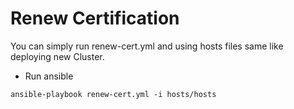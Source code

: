 # Renew Certification
You can simply run renew-cert.yml and using hosts files same like deploying new Cluster.
* Run ansible
```
ansible-playbook renew-cert.yml -i hosts/hosts
```